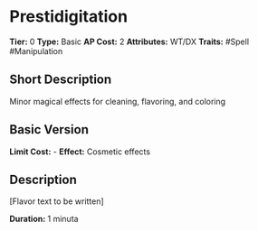 # Prestidigitation

**Tier:** 0
**Type:** Basic
**AP Cost:** 2
**Attributes:** WT/DX
**Traits:** #Spell #Manipulation

## Short Description
Minor magical effects for cleaning, flavoring, and coloring

## Basic Version
**Limit Cost:** -
**Effect:** Cosmetic effects

## Description
[Flavor text to be written]

**Duration:** 1 minuta